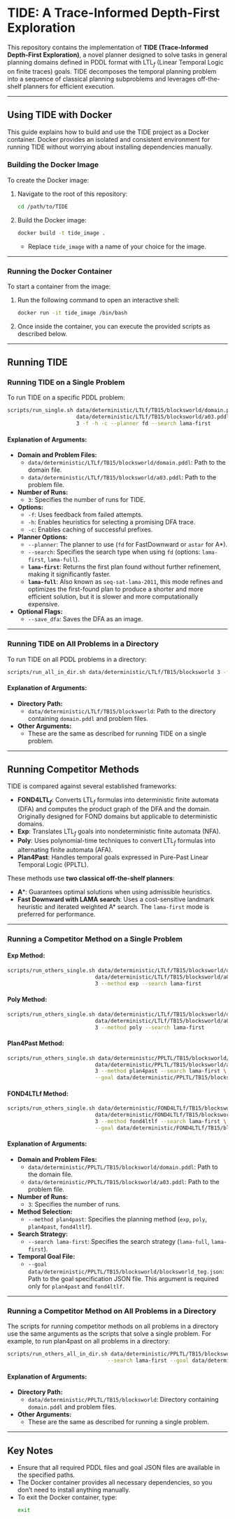 # TIDE: A Trace-Informed Depth-First Exploration

This repository contains the implementation of **TIDE (Trace-Informed Depth-First Exploration)**, a novel planner designed to solve tasks in general planning domains defined in PDDL format with LTL$_f$ (Linear Temporal Logic on finite traces) goals. TIDE decomposes the temporal planning problem into a sequence of classical planning subproblems and leverages off-the-shelf planners for efficient execution.

---

## Using TIDE with Docker

This guide explains how to build and use the TIDE project as a Docker container. Docker provides an isolated and consistent environment for running TIDE without worrying about installing dependencies manually.

### **Building the Docker Image**
To create the Docker image:

1. Navigate to the root of this repository:
   ```bash
   cd /path/to/TIDE
   ```
2. Build the Docker image:
   ```bash
   docker build -t tide_image .
   ```
   - Replace `tide_image` with a name of your choice for the image.

---

### **Running the Docker Container**
To start a container from the image:

1. Run the following command to open an interactive shell:
   ```bash
   docker run -it tide_image /bin/bash
   ```

2. Once inside the container, you can execute the provided scripts as described below.

---

## Running TIDE

### **Running TIDE on a Single Problem**

To run TIDE on a specific PDDL problem:

```bash
scripts/run_single.sh data/deterministic/LTLf/TB15/blocksworld/domain.pddl \
                      data/deterministic/LTLf/TB15/blocksworld/a03.pddl \
                      3 -f -h -c --planner fd --search lama-first
```

#### **Explanation of Arguments:**
- **Domain and Problem Files:**
  - `data/deterministic/LTLf/TB15/blocksworld/domain.pddl`: Path to the domain file.
  - `data/deterministic/LTLf/TB15/blocksworld/a03.pddl`: Path to the problem file.
- **Number of Runs:**
  - `3`: Specifies the number of runs for TIDE.
- **Options:**
  - `-f`: Uses feedback from failed attempts.
  - `-h`: Enables heuristics for selecting a promising DFA trace.
  - `-c`: Enables caching of successful prefixes.
- **Planner Options:**
  - `--planner`: The planner to use (`fd` for FastDownward or `astar` for A*).
  - `--search`: Specifies the search type when using `fd` (options: `lama-first`, `lama-full`).
  - **`lama-first`**: Returns the first plan found without further refinement, making it significantly faster.
  - **`lama-full`**: Also known as `seq-sat-lama-2011`, this mode refines and optimizes the first-found plan to produce a shorter and more efficient solution, but it is slower and more computationally expensive.
- **Optional Flags:**
  - `--save_dfa`: Saves the DFA as an image.

---

### **Running TIDE on All Problems in a Directory**

To run TIDE on all PDDL problems in a directory:

```bash
scripts/run_all_in_dir.sh data/deterministic/LTLf/TB15/blocksworld 3 -f -h -c --planner astar
```

#### **Explanation of Arguments:**
- **Directory Path:**
  - `data/deterministic/LTLf/TB15/blocksworld`: Path to the directory containing `domain.pddl` and problem files.
- **Other Arguments:**
  - These are the same as described for running TIDE on a single problem.

---

## Running Competitor Methods

TIDE is compared against several established frameworks:

- **FOND4LTL$_f$**: Converts LTL$_f$ formulas into deterministic finite automata (DFA) and computes the product graph of the DFA and the domain. Originally designed for FOND domains but applicable to deterministic domains.
- **Exp**: Translates LTL$_f$ goals into nondeterministic finite automata (NFA).
- **Poly**: Uses polynomial-time techniques to convert LTL$_f$ formulas into alternating finite automata (AFA).
- **Plan4Past**: Handles temporal goals expressed in Pure-Past Linear Temporal Logic (PPLTL).

These methods use **two classical off-the-shelf planners**:
- **A***: Guarantees optimal solutions when using admissible heuristics.
- **Fast Downward with LAMA search**: Uses a cost-sensitive landmark heuristic and iterated weighted A* search. The `lama-first` mode is preferred for performance.

---

### **Running a Competitor Method on a Single Problem**

#### **Exp Method:**
```bash
scripts/run_others_single.sh data/deterministic/LTLf/TB15/blocksworld/domain.pddl \
                            data/deterministic/LTLf/TB15/blocksworld/a03.pddl \
                            3 --method exp --search lama-first
```

#### **Poly Method:**
```bash
scripts/run_others_single.sh data/deterministic/LTLf/TB15/blocksworld/domain.pddl \
                            data/deterministic/LTLf/TB15/blocksworld/a03.pddl \
                            3 --method poly --search lama-first
```

#### **Plan4Past Method:**
```bash
scripts/run_others_single.sh data/deterministic/PPLTL/TB15/blocksworld/domain.pddl \
                            data/deterministic/PPLTL/TB15/blocksworld/a03.pddl \
                            3 --method plan4past --search lama-first \
                            --goal data/deterministic/PPLTL/TB15/blocksworld/blocksworld_teg.json
```

#### **FOND4LTLf Method:**
```bash
scripts/run_others_single.sh data/deterministic/FOND4LTLf/TB15/blocksworld/domain.pddl \
                            data/deterministic/FOND4LTLf/TB15/blocksworld/a03.pddl \
                            3 --method fond4ltlf --search lama-first \
                            --goal data/deterministic/FOND4LTLf/TB15/blocksworld/blocksworld_teg.json
```

#### **Explanation of Arguments:**
- **Domain and Problem Files:**
  - `data/deterministic/PPLTL/TB15/blocksworld/domain.pddl`: Path to the domain file.
  - `data/deterministic/PPLTL/TB15/blocksworld/a03.pddl`: Path to the problem file.
- **Number of Runs:**
  - `3`: Specifies the number of runs.
- **Method Selection:**
  - `--method plan4past`: Specifies the planning method (`exp`, `poly`, `plan4past`, `fond4ltlf`).
- **Search Strategy:**
  - `--search lama-first`: Specifies the search strategy (`lama-full`, `lama-first`).
- **Temporal Goal File:**
  - `--goal data/deterministic/PPLTL/TB15/blocksworld/blocksworld_teg.json`: Path to the goal specification JSON file. This argument is required only for `plan4past` and `fond4ltlf`.
---

### **Running a Competitor Method on All Problems in a Directory**

The scripts for running competitor methods on all problems in a directory use the same arguments as the scripts that solve a single problem. For example, to run plan4past on all problems in a directory:

```bash
scripts/run_others_all_in_dir.sh data/deterministic/PPLTL/TB15/blocksworld 3 --method plan4past \
                                --search lama-first --goal data/deterministic/PPLTL/TB15/blocksworld/blocksworld_teg.json
```

#### **Explanation of Arguments:**
- **Directory Path:**
  - `data/deterministic/PPLTL/TB15/blocksworld`: Directory containing `domain.pddl` and problem files.
- **Other Arguments:**
  - These are the same as described for running a single problem.

---

## Key Notes
- Ensure that all required PDDL files and goal JSON files are available in the specified paths.
- The Docker container provides all necessary dependencies, so you don’t need to install anything manually.
- To exit the Docker container, type:
  ```bash
  exit
  ```



